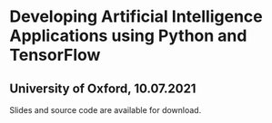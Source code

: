 # Developing Artificial Intelligence Applications using Python and TensorFlow
## University of Oxford, 10.07.2021

Slides and source code are available for download.

